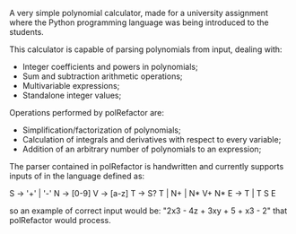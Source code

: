 A very simple polynomial calculator, made for a university assignment where the Python programming language was being introduced to the students.

This calculator is capable of parsing polynomials from input, dealing with:
  - Integer coefficients and powers in polynomials;
  - Sum and subtraction arithmetic operations;
  - Multivariable expressions;
  - Standalone integer values;
  
Operations performed by polRefactor are:
  - Simplification/factorization of polynomials;
  - Calculation of integrals and derivatives with respect to every variable;
  - Addition of an arbitrary number of polynomials to an expression;
  
The parser contained in polRefactor is handwritten and currently supports inputs of in the language defined as:

S -> '+' | '-'
N -> [0-9]
V -> [a-z]
T -> S? T | N+ | N* V+ N*
E -> T | T S E

so an example of correct input would be: "2x3 - 4z + 3xy + 5 + x3 - 2" that polRefactor would process.
